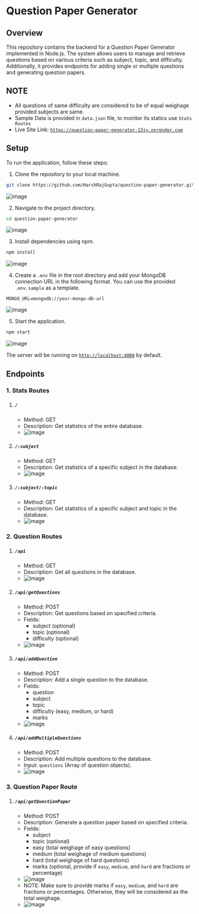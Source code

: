 # Question Paper Generator

## Overview

This repository contains the backend for a Question Paper Generator implemented in Node.js. The system allows users to manage and retrieve questions based on various criteria such as subject, topic, and difficulty. Additionally, it provides endpoints for adding single or multiple questions and generating question papers.

## NOTE

- All questions of same difficulty are considered to be of equal weighage provided subjects are same.
- Sample Data is provided in `data.json` file, to monitor its statics use `Stats Routes`
- Live Site Link: [`https://question-paper-generator-13iy.onrender.com`](https://question-paper-generator-13iy.onrender.com)

## Setup

To run the application, follow these steps:

1. Clone the repository to your local machine.

```bash
git clone https://github.com/HarshRajGupta/question-paper-generator.git
```

![image](https://github.com/HarshRajGupta/question-paper-generator/assets/85221003/cafc26ac-f6ef-495d-9c6d-35eeafb54913)

2. Navigate to the project directory.

```bash
cd question-paper-generator
```

![image](https://github.com/HarshRajGupta/question-paper-generator/assets/85221003/f97103f1-e23b-495a-96ea-f0586632a008)

3. Install dependencies using npm.

```bash
npm install
```

![image](https://github.com/HarshRajGupta/question-paper-generator/assets/85221003/db5a9da8-0149-470e-b5d6-59ae77a23fb1)

4. Create a `.env` file in the root directory and add your MongoDB connection URL in the following format. You can use the provided `.env.sample` as a template.

```env
MONGO_URL=mongodb://your-mongo-db-url
```

![image](https://github.com/HarshRajGupta/question-paper-generator/assets/85221003/34a600e5-a1f0-4bef-9c13-98ddff18c5c0)

5. Start the application.

```bash
npm start
```

![image](https://github.com/HarshRajGupta/question-paper-generator/assets/85221003/ab86f97a-37eb-40cc-afa2-5a8515acee9b)

The server will be running on [`http://localhost:4000`](http://localhost:4000) by default.

## Endpoints

### 1. Stats Routes

1. ##### `/`

   - Method: GET
   - Description: Get statistics of the entire database.
   - ![image](https://github.com/HarshRajGupta/question-paper-generator/assets/85221003/c0b5b639-dadf-40ce-b2fb-e170a1fb60a2)

2. ##### `/:subject`

   - Method: GET
   - Description: Get statistics of a specific subject in the database.
   - ![image](https://github.com/HarshRajGupta/question-paper-generator/assets/85221003/e5cad74e-e459-419c-9c16-5b4bbd18a9df)

3. ##### `/:subject/:topic`

   - Method: GET
   - Description: Get statistics of a specific subject and topic in the database.
   - ![image](https://github.com/HarshRajGupta/question-paper-generator/assets/85221003/b77ed2bd-c348-4932-9412-122853af5669)

### 2. Question Routes

1. ##### `/api`

   - Method: GET
   - Description: Get all questions in the database.
   - ![image](https://github.com/HarshRajGupta/question-paper-generator/assets/85221003/e5dfe93f-93ef-4b49-b578-c7d2dfa36028)

2. ##### `/api/getQuestions`

   - Method: POST
   - Description: Get questions based on specified criteria.
   - Fields:
     - subject (optional)
     - topic (optional)
     - difficulty (optional)
   - ![image](https://github.com/HarshRajGupta/question-paper-generator/assets/85221003/b90cf4fd-0e0c-4dec-a76c-0ceee92caa96)

3. ##### `/api/addQuestion`

   - Method: POST
   - Description: Add a single question to the database.
   - Fields:
     - question
     - subject
     - topic
     - difficulty (easy, medium, or hard)
     - marks
   - ![image](https://github.com/HarshRajGupta/question-paper-generator/assets/85221003/3aad13e5-3749-40f0-bb98-6e709c2b5f6c)

4. ##### `/api/addMultipleQuestions`

   - Method: POST
   - Description: Add multiple questions to the database.
   - Input: `questions` (Array of question objects).
   - ![image](https://github.com/HarshRajGupta/question-paper-generator/assets/85221003/0836b589-20c2-4b66-b0b1-d8b1e7461b16)

### 3. Question Paper Route

1. ##### `/api/getQuestionPaper`

   - Method: POST
   - Description: Generate a question paper based on specified criteria.
   - Fields:
     - subject
     - topic (optional)
     - easy (total weighage of easy questions)
     - medium (total weighage of medium questions)
     - hard (total weighage of hard questions)
     - marks (optional, provide if `easy`, `medium`, and `hard` are fractions or percentage)
   - ![image](https://github.com/HarshRajGupta/question-paper-generator/assets/85221003/6ae7dc0d-5a18-46db-8583-a9080c98a804)
   - NOTE: Make sure to provide marks if `easy`, `medium`, and `hard` are fractions or percentages. Otherwise, they will be considered as the total weighage.
   - ![image](https://github.com/HarshRajGupta/question-paper-generator/assets/85221003/8be12783-5299-409b-9315-70ffa82aa075)
